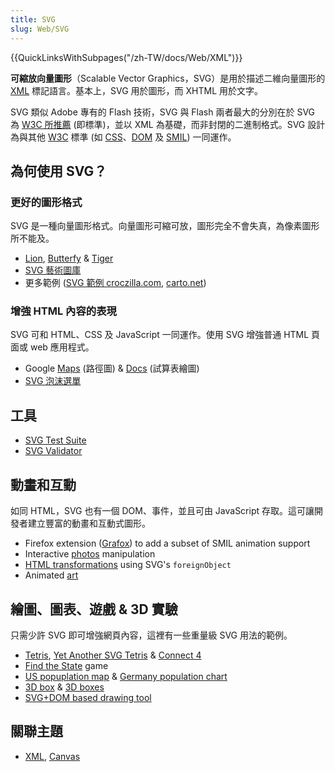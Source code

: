 ```yaml
---
title: SVG
slug: Web/SVG
---
```


{{QuickLinksWithSubpages("/zh-TW/docs/Web/XML")}}

**可縮放向量圖形**（Scalable Vector Graphics，SVG）是用於描述二維向量圖形的 [XML](/zh-TW/docs/Web/XML) 標記語言。基本上，SVG 用於圖形，而
XHTML 用於文字。

SVG 類似 Adobe 專有的 Flash 技術，SVG 與 Flash 兩者最大的分別在於 SVG 為 [W3C 所推薦](https://www.w3.org/Graphics/SVG/) (即標準)，並以
XML 為基礎，而非封閉的二進制格式。SVG 設計為與其他 [W3C](https://www.w3.org/) 標準 (如 [CSS](/zh-TW/docs/Web/CSS)、[DOM](/zh-TW/docs/Web/API/Document_Object_Model) 及 [SMIL](https://www.w3.org/AudioVideo/)) 一同運作。

## 為何使用 SVG？

### 更好的圖形格式

SVG 是一種向量圖形格式。向量圖形可縮可放，圖形完全不會失真，為像素圖形所不能及。

- [Lion](https://www.croczilla.com:443/svg/samples/lion/lion.svg), [Butterfy](https://www.croczilla.com:443/svg/samples/butterfly/butterfly.svg) & [Tiger](https://www.croczilla.com:443/svg/samples/tiger/tiger.svg)
- [SVG 藝術圖庫](http://www1.plurib.us/1shot/2007/svg_gallery/)
- 更多範例 ([SVG 範例 croczilla.com](https://www.croczilla.com:443/svg/samples/), [carto.net](https://www.carto.net/papers/svg/samples/))

### 增強 HTML 內容的表現

SVG 可和 HTML、CSS 及 JavaScript 一同運作。使用 SVG 增強普通 HTML 頁面或 web 應用程式。

- Google [Maps](https://maps.google.com/maps) (路徑圖) & [Docs](https://accounts.google.com/v3/signin/identifier?continue%3Dhttps://docs.google.com/%26emr%3D1%26followup%3Dhttps://docs.google.com/%26ifkv%3DAdF4I77M6CvoEwGDxYJ4gdbfgRnDmUPHPE7KT5ImM3SZ2zGsqC7hQsNyhkmflQHhps2DJEHGY0CAUw%26osid%3D1%26passive%3D1209600%26flowName%3DWebLiteSignIn%26flowEntry%3DServiceLogin%26dsh%3DS1329244543:1722256809600726) (試算表繪圖)
- [SVG 泡沫選單](http://starkravingfinkle.org/projects/demo/svg-bubblemenu-in-html.xml)

## 工具

- [SVG Test Suite](https://www.w3.org/Graphics/SVG/WG/wiki/Test_Suite_Overview)
- [SVG Validator](http://jiggles.w3.org/svgvalidator/)

## 動畫和互動

如同 HTML，SVG 也有一個 DOM、事件，並且可由 JavaScript 存取。這可讓開發者建立豐富的動畫和互動式圖形。

- Firefox extension ([Grafox](http://schepers.cc/grafox/)) to add a subset of SMIL animation support
- Interactive [photos](http://people.mozilla.com/~vladimir/demos/photos.svg) manipulation
- [HTML transformations](http://starkravingfinkle.org/blog/2007/07/firefox-3-svg-foreignobject/) using
  SVG's `foreignObject`
- Animated [art](http://lab.vodafone.com/vienna/)

## 繪圖、圖表、遊戲 & 3D 實驗

只需少許 SVG 即可增強網頁內容，這裡有一些重量級 SVG 用法的範例。

- [Tetris](https://www.croczilla.com:443/svg/samples/svgtetris/svgtetris.svg), [Yet Another SVG Tetris](https://www.codedread.com/yastframe.php) & [Connect 4](http://www.treebuilder.de/svg/connect4.svg)
- [Find the State](https://blogs.opera.com/news/) game
- [US popuplation map](https://www.carto.net/papers/svg/us_population/index.html) & [Germany
  population chart](https://www.destatis.de/error_path/400.html?al_req_id%3DZqeNvnz3jREhDwW4QYG1LQAAAtU)
- [3D box](http://www.treebuilder.de/default.asp?file=441875.xml) & [3D boxes](http://www.treebuilder.de/default.asp?file=206524.xml)
- [SVG+DOM based drawing tool](http://www.amaltas.org/svgapp)

## 關聯主題

- [XML](/zh-TW/docs/Web/XML), [Canvas](/zh-TW/docs/Web/API/Canvas_API)
